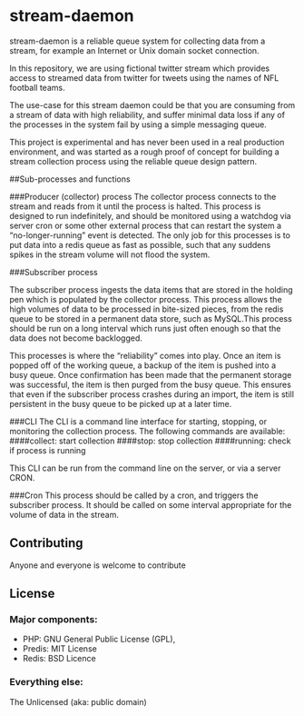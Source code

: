 # stream-daemon

stream-daemon is a reliable queue system for collecting data from a stream, for example an  Internet or Unix domain socket connection.

In this repository, we are using fictional twitter stream which provides access to streamed data from twitter for tweets using the names of NFL football teams. 

The use-case for this stream daemon could be that you are consuming from a stream of data with high reliability, and suffer minimal data loss if any of the processes in the system fail by using a simple messaging queue. 

This project is experimental and has never been used in a real production environment, and was started as a rough proof of concept for building a stream collection process using the reliable queue design pattern.


##Sub-processes and functions

###Producer (collector) process
The collector process connects to the stream and reads from it until the process is halted. This process is designed to run indefinitely, and should be monitored using a watchdog via server cron or some other external process that can restart the system a “no-longer-running” event is detected. The only job for this processes is to put data into a redis queue as fast as possible, such that any suddens spikes in the stream volume will not flood the system. 
 
###Subscriber process

The subscriber process ingests the data items that are stored in the holding pen which is populated by the collector process. This process allows the high volumes of data to be processed in bite-sized pieces, from the redis queue to be stored in a permanent data store, such as MySQL.This process should be run on a long interval which runs just often enough so that the data does not become backlogged.

This processes is where the “reliability” comes into play. Once an item is popped off of the working queue, a backup of the item is pushed into a busy queue. Once confirmation has been made that the permanent storage was successful, the item is then purged from the busy queue. This ensures that even if the subscriber process crashes during an import, the item is still persistent in the busy queue to be picked up at a later time. 

###CLI
The CLI is a command line interface for starting, stopping, or monitoring the collection process. 
The following commands are available:
####collect: 
	start collection
####stop: 
  	stop collection
####running: 
  	check if process is running

This CLI can be run from the command line on the server, or via a server CRON. 

###Cron
This process should be called by a cron, and triggers the subscriber process. It should be called on some interval appropriate for the volume of data in the stream.

## Contributing

Anyone and everyone is welcome to contribute

## License

### Major components:

* PHP: GNU General Public License (GPL),
* Predis: MIT License
* Redis: BSD Licence

### Everything else:

The Unlicensed (aka: public domain)
